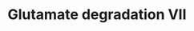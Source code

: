 ---
annotations:
- type: Pathway Ontology
  value: glutamate degradation pathway VII
authors:
- J.Heckman
- MaintBot
- Christine Chichester
- Egonw
description: ''
last-edited: 2018-12-23
organisms:
- Saccharomyces cerevisiae
redirect_from:
- /index.php/Pathway:WP559
- /instance/WP559
schema-jsonld:
- '@context': https://schema.org/
  '@id': https://wikipathways.github.io/pathways/WP559.html
  '@type': Dataset
  creator:
    '@type': Organization
    name: WikiPathways
  description: ''
  keywords:
  - phosphate
  - AAT1
  - AAT2
  - FAD
  - ATP
  - succinyl CoA
  - NADPH
  - lipoamide
  - Coenzyme A
  - LSC2
  - FADH2
  - SDH1
  - ADP
  - SDH4
  - SDH3
  - L-glutamate
  - malate
  - SDH2
  - FUM1
  - LSC1
  license: CC0
  name: Glutamate degradation VII
seo: CreativeWork
title: Glutamate degradation VII
wpid: WP559
---